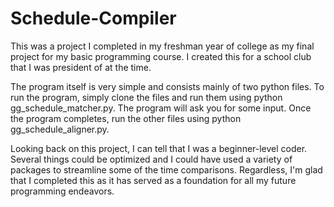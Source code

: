 # Schedule-Compiler

This was a project I completed in my freshman year of college as my final project for my basic programming course. I created this for a school club that I was president of at the time.

The program itself is very simple and consists mainly of two python files. To run the program, simply clone the files and run them using python gg_schedule_matcher.py. The program will ask you for some input. Once the program completes, run the other files using python gg_schedule_aligner.py.

Looking back on this project, I can tell that I was a beginner-level coder. Several things could be optimized and I could have used a variety of packages to streamline some of the time comparisons. Regardless, I'm glad that I completed this as it has served as a foundation for all my future programming endeavors.
